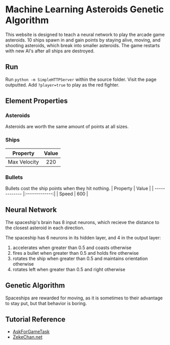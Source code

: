 # Machine Learning Asteroids Genetic Algorithm

This website is designed to teach a neural network to play the arcade game asteroids.
10 ships spawn in and gain points by staying alive, moving, and shooting asteroids,
which break into smaller asteroids. The game restarts with new AI's after
all ships are destroyed.

## Run
Run `python -m SimpleHTTPServer` within the source folder.
Visit the page outputted. Add `?player=true` to play as the red fighter.

## Element Properties
### Asteroids
Asteroids are worth the same amount of points at all sizes.

### Ships
| Property      | Value         | 
| ------------- |:-------------:|
| Max Velocity  | 220           | 

### Bullets
Bullets cost the ship points when they hit nothing.
| Property      | Value         | 
| ------------- |:-------------:|
| Speed         | 600           | 


## Neural Network
The spaceship's brain has 8 input neurons, which recieve the distance to the
closest asteroid in each direction.

The spaceship has 6 neurons in its hidden layer, and 4 in the output layer:
1. accelerates when greater than 0.5 and coasts otherwise
2. fires a bullet when greater than 0.5 and holds fire otherwise
3. rotates the ship when greater than 0.5 and maintains orientation otherwise
4. rotates left when greater than 0.5 and right otherwise

## Genetic Algorithm
Spaceships are rewarded for moving, as it is sometimes to their advantage to stay put,
but that behavior is boring. 

## Tutorial Reference
- [AskForGameTask](https://www.askforgametask.com/tutorial/machine-learning-algorithm-flappy-bird/)
- [ZekeChan.net](http://www.zekechan.net/asteroids-html5-game-tutorial-1/)